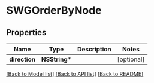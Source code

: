 # SWGOrderByNode

## Properties
Name | Type | Description | Notes
------------ | ------------- | ------------- | -------------
**direction** | **NSString*** |  | [optional] 

[[Back to Model list]](../README.md#documentation-for-models) [[Back to API list]](../README.md#documentation-for-api-endpoints) [[Back to README]](../README.md)


